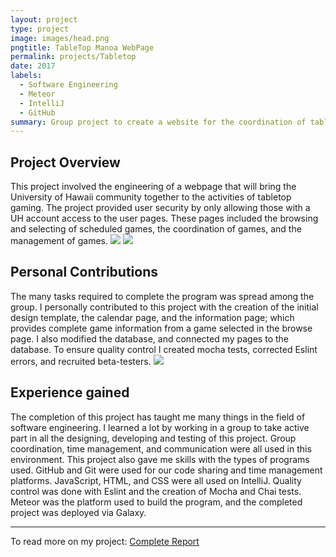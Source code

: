 ```yaml
---
layout: project
type: project
image: images/head.png
pngtitle: TableTop Manoa WebPage
permalink: projects/Tabletop
date: 2017
labels:
  - Software Engineering
  - Meteor
  - IntelliJ
  - GitHub
summary: Group project to create a website for the coordination of tabletop games 
---
```


## Project Overview
This project involved the engineering of a webpage that will bring the University of Hawaii community together to the activities of tabletop gaming. The project provided user security by only allowing those with a UH account access to the user pages. These pages included the browsing and selecting of scheduled games, the coordination of games, and the management of games.
<img class="ui medium left image" src="https://cloud.githubusercontent.com/assets/17040099/24215014/7f8513f6-0edb-11e7-9885-ae784b995aca.png">
<img class="ui medium right floated image" src="https://cloud.githubusercontent.com/assets/17040099/25885369/b5a56b64-34f3-11e7-814b-779a9f80d5e5.png">

## Personal Contributions
The many tasks required to complete the program was spread among the group. I personally contributed to this project with the creation of the initial design template, the calendar page, and the information page; which provides complete game information from a game selected in the browse page. I also modified the database, and connected my pages to the database. To ensure quality control I created mocha tests, corrected Eslint errors, and recruited beta-testers. 
<img class="ui medium right floated image" src="https://cloud.githubusercontent.com/assets/17040099/25885276/50d26bce-34f3-11e7-97db-78690a69b5cd.png">
## Experience gained
The completion of this project has taught me many things in the field of software engineering. I learned a lot by working in a group to take active part in all the designing, developing and testing of this project. Group coordination, time management, and communication were all used in this environment.  This project also gave me skills with the types of programs used. GitHub and Git were used for our code sharing and time management platforms. JavaScript, HTML, and CSS were all used on IntelliJ. Quality control was done with Eslint and the creation of Mocha and Chai tests. Meteor was the platform used to build the program, and the completed project was deployed via Galaxy.
<hr>
To read more on my project: <a href=" https://tabletopmanoa.github.io/)."><i class="large github icon "></i>Complete Report</a>

